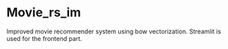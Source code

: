 # Movie_rs_im
Improved movie recommender system using bow vectorization. Streamlit is used for the frontend part.
